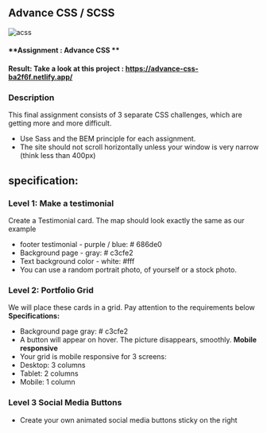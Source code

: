 ## Advance CSS / SCSS

![acss](https://user-images.githubusercontent.com/72910410/110714377-8dc5df00-8203-11eb-9f9d-8bdf03b710ff.jpg)

#### **Assignment : Advance CSS **

#### **Result:** Take a look at this project : https://advance-css-ba2f6f.netlify.app/

### Description

This final assignment consists of 3 separate CSS challenges, which are getting more and more difficult.

- Use Sass and the BEM principle for each assignment.
- The site should not scroll horizontally unless your window is very narrow (think less than 400px)

## specification:

### Level 1: Make a testimonial

Create a Testimonial card. The map should look exactly the same as our example

- footer testimonial - purple / blue: # 686de0
- Background page - gray: # c3cfe2
- Text background color - white: #fff
- You can use a random portrait photo, of yourself or a stock photo.

### Level 2: Portfolio Grid

We will place these cards in a grid. Pay attention to the requirements below
**Specifications:**

- Background page gray: # c3cfe2
- A button will appear on hover. The picture disappears, smoothly.
  **Mobile responsive**
- Your grid is mobile responsive for 3 screens:
- Desktop: 3 columns
- Tablet: 2 columns
- Mobile: 1 column

### Level 3 Social Media Buttons

- Create your own animated social media buttons sticky on the right
